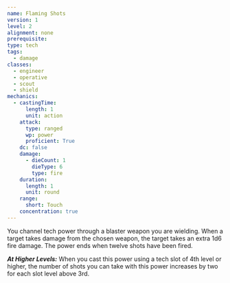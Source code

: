 ```yaml
---
name: Flaming Shots
version: 1
level: 2
alignment: none
prerequisite: 
type: tech
tags:
  - damage
classes:
  - engineer
  - operative
  - scout
  - shield
mechanics:
  - castingTime:
      length: 1
      unit: action
    attack:
      type: ranged
      wp: power
      proficient: True
    dc: false
    damage:
      - dieCount: 1
        dieType: 6
        type: fire
    duration:
      length: 1
      unit: round
    range:
      short: Touch
    concentration: true
---
```

You channel tech power through a blaster weapon you are wielding. When a target takes damage from the chosen weapon, the target takes an extra 1d6 fire damage. The power ends when twelve shots have been fired.

***__At Higher Levels__:*** When you cast this power using a tech slot of 4th level or higher, the number of shots you can take with this power increases by two for each slot level above 3rd.
    